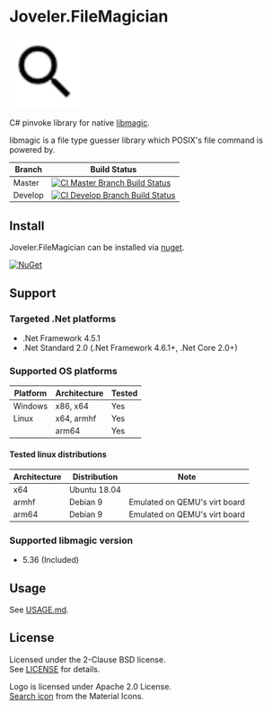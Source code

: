 # Joveler.FileMagician

<div style="text-align: left">
    <img src="./Image/Logo.svg" height="128">
</div>

C# pinvoke library for native [libmagic](http://www.darwinsys.com/file/).

libmagic is a file type guesser library which POSIX's file command is powered by.

| Branch    | Build Status   |
|-----------|----------------|
| Master    | [![CI Master Branch Build Status](https://ci.appveyor.com/api/projects/status/nc4uwfscb470dm9b/branch/master?svg=true)](https://ci.appveyor.com/project/ied206/joveler-filemagician/branch/master) |
| Develop   | [![CI Develop Branch Build Status](https://ci.appveyor.com/api/projects/status/nc4uwfscb470dm9b/branch/develop?svg=true)](https://ci.appveyor.com/project/ied206/joveler-filemagician/branch/develop) |

## Install

Joveler.FileMagician can be installed via [nuget](https://www.nuget.org/packages/Joveler.FileMagician/).

[![NuGet](https://buildstats.info/nuget/Joveler.FileMagician)](https://www.nuget.org/packages/Joveler.FileMagician)

## Support

### Targeted .Net platforms

- .Net Framework 4.5.1
- .Net Standard 2.0 (.Net Framework 4.6.1+, .Net Core 2.0+)

### Supported OS platforms

| Platform | Architecture | Tested |
|----------|--------------|--------|
| Windows  | x86, x64     | Yes    |
| Linux    | x64, armhf   | Yes    |
|          | arm64        | Yes    |

#### Tested linux distributions

| Architecture | Distribution | Note |
|--------------|--------------|------|
| x64          | Ubuntu 18.04 |      |
| armhf        | Debian 9     | Emulated on QEMU's virt board |
| arm64        | Debian 9     | Emulated on QEMU's virt board |

### Supported libmagic version

- 5.36 (Included)

## Usage

See [USAGE.md](./USAGE.md).

## License

Licensed under the 2-Clause BSD license.  
See [LICENSE](./LICENSE) for details.

Logo is licensed under Apache 2.0 License.  
[Search icon](https://material.io/tools/icons/?icon=search&style=baseline) from the Material Icons.

